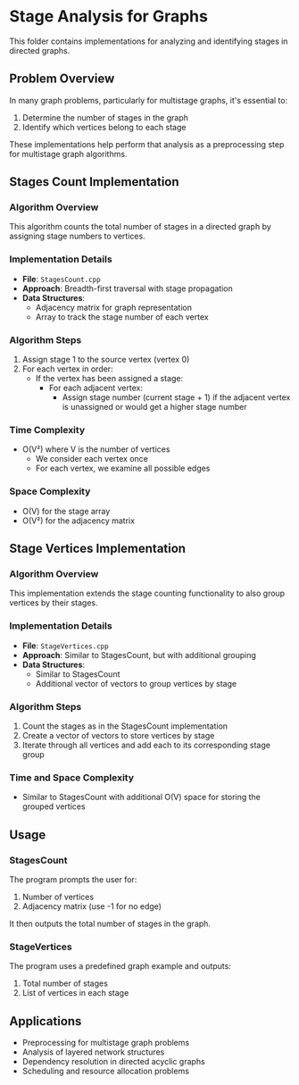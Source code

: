 # Stage Analysis for Graphs

This folder contains implementations for analyzing and identifying stages in directed graphs.

## Problem Overview

In many graph problems, particularly for multistage graphs, it's essential to:
1. Determine the number of stages in the graph
2. Identify which vertices belong to each stage

These implementations help perform that analysis as a preprocessing step for multistage graph algorithms.

## Stages Count Implementation

### Algorithm Overview
This algorithm counts the total number of stages in a directed graph by assigning stage numbers to vertices.

### Implementation Details
- **File**: `StagesCount.cpp`
- **Approach**: Breadth-first traversal with stage propagation
- **Data Structures**:
  - Adjacency matrix for graph representation
  - Array to track the stage number of each vertex

### Algorithm Steps
1. Assign stage 1 to the source vertex (vertex 0)
2. For each vertex in order:
   - If the vertex has been assigned a stage:
     - For each adjacent vertex:
       - Assign stage number (current stage + 1) if the adjacent vertex is unassigned or would get a higher stage number

### Time Complexity
- O(V²) where V is the number of vertices
  - We consider each vertex once
  - For each vertex, we examine all possible edges

### Space Complexity
- O(V) for the stage array
- O(V²) for the adjacency matrix

## Stage Vertices Implementation

### Algorithm Overview
This implementation extends the stage counting functionality to also group vertices by their stages.

### Implementation Details
- **File**: `StageVertices.cpp`
- **Approach**: Similar to StagesCount, but with additional grouping
- **Data Structures**:
  - Similar to StagesCount
  - Additional vector of vectors to group vertices by stage

### Algorithm Steps
1. Count the stages as in the StagesCount implementation
2. Create a vector of vectors to store vertices by stage
3. Iterate through all vertices and add each to its corresponding stage group

### Time and Space Complexity
- Similar to StagesCount with additional O(V) space for storing the grouped vertices

## Usage

### StagesCount
The program prompts the user for:
1. Number of vertices
2. Adjacency matrix (use -1 for no edge)

It then outputs the total number of stages in the graph.

### StageVertices
The program uses a predefined graph example and outputs:
1. Total number of stages
2. List of vertices in each stage

## Applications

- Preprocessing for multistage graph problems
- Analysis of layered network structures
- Dependency resolution in directed acyclic graphs
- Scheduling and resource allocation problems 